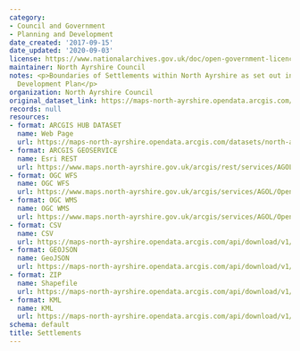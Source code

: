 ```yaml
---
category:
- Council and Government
- Planning and Development
date_created: '2017-09-15'
date_updated: '2020-09-03'
license: https://www.nationalarchives.gov.uk/doc/open-government-licence/version/3/
maintainer: North Ayrshire Council
notes: <p>Boundaries of Settlements within North Ayrshire as set out in the Local
  Development Plan</p>
organization: North Ayrshire Council
original_dataset_link: https://maps-north-ayrshire.opendata.arcgis.com/datasets/north-ayrshire::settlements
records: null
resources:
- format: ARCGIS HUB DATASET
  name: Web Page
  url: https://maps-north-ayrshire.opendata.arcgis.com/datasets/north-ayrshire::settlements
- format: ARCGIS GEOSERVICE
  name: Esri REST
  url: https://www.maps.north-ayrshire.gov.uk/arcgis/rest/services/AGOL/Open_Data_Portal4/MapServer/33
- format: OGC WFS
  name: OGC WFS
  url: https://www.maps.north-ayrshire.gov.uk/arcgis/services/AGOL/Open_Data_Portal4/MapServer/WFSServer?request=GetCapabilities&service=WFS
- format: OGC WMS
  name: OGC WMS
  url: https://www.maps.north-ayrshire.gov.uk/arcgis/services/AGOL/Open_Data_Portal4/MapServer/WMSServer?request=GetCapabilities&service=WMS
- format: CSV
  name: CSV
  url: https://maps-north-ayrshire.opendata.arcgis.com/api/download/v1/items/035ab1a945fe4ed0bc76b354b622c467/csv?layers=33
- format: GEOJSON
  name: GeoJSON
  url: https://maps-north-ayrshire.opendata.arcgis.com/api/download/v1/items/035ab1a945fe4ed0bc76b354b622c467/geojson?layers=33
- format: ZIP
  name: Shapefile
  url: https://maps-north-ayrshire.opendata.arcgis.com/api/download/v1/items/035ab1a945fe4ed0bc76b354b622c467/shapefile?layers=33
- format: KML
  name: KML
  url: https://maps-north-ayrshire.opendata.arcgis.com/api/download/v1/items/035ab1a945fe4ed0bc76b354b622c467/kml?layers=33
schema: default
title: Settlements
---
```

